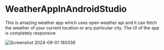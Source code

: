# WeatherAppInAndroidStudio
This is amazing weather app which uses open weather api and it can fetch the weather of your current location or any particular city. The UI of the app is completely responsive


![Screenshot 2024-09-01 180336](https://github.com/user-attachments/assets/7704d162-0850-437d-a7d5-abf6ad1e7a36)
